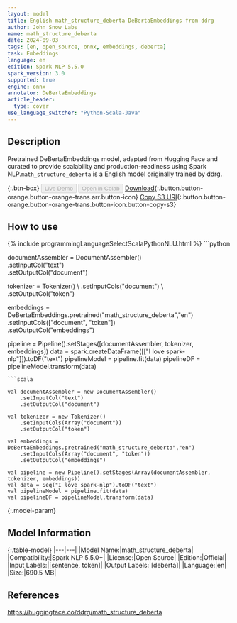 ```yaml
---
layout: model
title: English math_structure_deberta DeBertaEmbeddings from ddrg
author: John Snow Labs
name: math_structure_deberta
date: 2024-09-03
tags: [en, open_source, onnx, embeddings, deberta]
task: Embeddings
language: en
edition: Spark NLP 5.5.0
spark_version: 3.0
supported: true
engine: onnx
annotator: DeBertaEmbeddings
article_header:
  type: cover
use_language_switcher: "Python-Scala-Java"
---
```


## Description

Pretrained DeBertaEmbeddings model, adapted from Hugging Face and curated to provide scalability and production-readiness using Spark NLP.`math_structure_deberta` is a English model originally trained by ddrg.

{:.btn-box}
<button class="button button-orange" disabled>Live Demo</button>
<button class="button button-orange" disabled>Open in Colab</button>
[Download](https://s3.amazonaws.com/auxdata.johnsnowlabs.com/public/models/math_structure_deberta_en_5.5.0_3.0_1725330697093.zip){:.button.button-orange.button-orange-trans.arr.button-icon}
[Copy S3 URI](s3://auxdata.johnsnowlabs.com/public/models/math_structure_deberta_en_5.5.0_3.0_1725330697093.zip){:.button.button-orange.button-orange-trans.button-icon.button-copy-s3}

## How to use



<div class="tabs-box" markdown="1">
{% include programmingLanguageSelectScalaPythonNLU.html %}
```python
 
documentAssembler = DocumentAssembler() \
      .setInputCol("text") \
      .setOutputCol("document")
    
tokenizer = Tokenizer() \ 
      .setInputCols("document") \ 
      .setOutputCol("token")

embeddings = DeBertaEmbeddings.pretrained("math_structure_deberta","en") \
      .setInputCols(["document", "token"]) \
      .setOutputCol("embeddings")       
        
pipeline = Pipeline().setStages([documentAssembler, tokenizer, embeddings])
data = spark.createDataFrame([["I love spark-nlp"]]).toDF("text")
pipelineModel = pipeline.fit(data)
pipelineDF = pipelineModel.transform(data)

```
```scala

val documentAssembler = new DocumentAssembler() 
    .setInputCol("text") 
    .setOutputCol("document")
    
val tokenizer = new Tokenizer() 
    .setInputCols(Array("document"))
    .setOutputCol("token")

val embeddings = DeBertaEmbeddings.pretrained("math_structure_deberta","en") 
    .setInputCols(Array("document", "token")) 
    .setOutputCol("embeddings")

val pipeline = new Pipeline().setStages(Array(documentAssembler, tokenizer, embeddings))
val data = Seq("I love spark-nlp").toDF("text")
val pipelineModel = pipeline.fit(data)
val pipelineDF = pipelineModel.transform(data)

```
</div>

{:.model-param}
## Model Information

{:.table-model}
|---|---|
|Model Name:|math_structure_deberta|
|Compatibility:|Spark NLP 5.5.0+|
|License:|Open Source|
|Edition:|Official|
|Input Labels:|[sentence, token]|
|Output Labels:|[deberta]|
|Language:|en|
|Size:|690.5 MB|

## References

https://huggingface.co/ddrg/math_structure_deberta